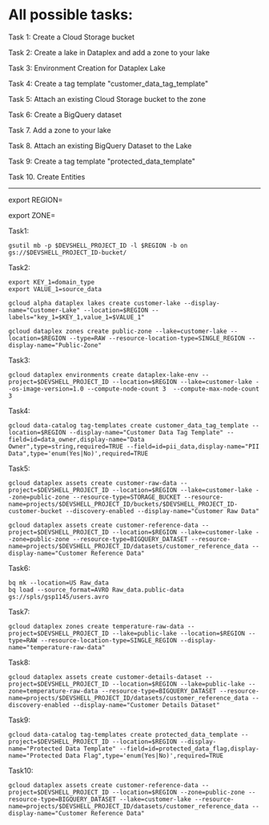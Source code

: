 # All possible tasks: 

Task 1: Create a Cloud Storage bucket

Task 2: Create a lake in Dataplex and add a zone to your lake

Task 3: Environment Creation for Dataplex Lake

Task 4: Create a tag template "customer_data_tag_template"

Task 5: Attach an existing Cloud Storage bucket to the zone

Task 6: Create a BigQuery dataset

Task 7. Add a zone to your lake

Task 8. Attach an existing BigQuery Dataset to the Lake

Task 9: Create a tag template "protected_data_template"

Task 10. Create Entities

------------------------------------------------------------------------------------------------
export REGION=

export ZONE=


Task1:
```
gsutil mb -p $DEVSHELL_PROJECT_ID -l $REGION -b on gs://$DEVSHELL_PROJECT_ID-bucket/
```
Task2:
```
export KEY_1=domain_type
export VALUE_1=source_data
```
```
gcloud alpha dataplex lakes create customer-lake --display-name="Customer-Lake" --location=$REGION --labels="key_1=$KEY_1,value_1=$VALUE_1"
```
```
gcloud dataplex zones create public-zone --lake=customer-lake --location=$REGION --type=RAW --resource-location-type=SINGLE_REGION --display-name="Public-Zone"
```
Task3:
```
gcloud dataplex environments create dataplex-lake-env --project=$DEVSHELL_PROJECT_ID --location=$REGION --lake=customer-lake --os-image-version=1.0 --compute-node-count 3  --compute-max-node-count 3
```
Task4:
```
gcloud data-catalog tag-templates create customer_data_tag_template --location=$REGION --display-name="Customer Data Tag Template" --field=id=data_owner,display-name="Data Owner",type=string,required=TRUE --field=id=pii_data,display-name="PII Data",type='enum(Yes|No)',required=TRUE
```
Task5:
```
gcloud dataplex assets create customer-raw-data --project=$DEVSHELL_PROJECT_ID --location=$REGION --lake=customer-lake --zone=public-zone --resource-type=STORAGE_BUCKET --resource-name=projects/$DEVSHELL_PROJECT_ID/buckets/$DEVSHELL_PROJECT_ID-customer-bucket --discovery-enabled --display-name="Customer Raw Data"
```
```
gcloud dataplex assets create customer-reference-data --project=$DEVSHELL_PROJECT_ID --location=$REGION --lake=customer-lake --zone=public-zone --resource-type=BIGQUERY_DATASET --resource-name=projects/$DEVSHELL_PROJECT_ID/datasets/customer_reference_data --display-name="Customer Reference Data"
```
Task6:
```
bq mk --location=US Raw_data
bq load --source_format=AVRO Raw_data.public-data gs://spls/gsp1145/users.avro
```
Task7:
```
gcloud dataplex zones create temperature-raw-data --project=$DEVSHELL_PROJECT_ID --lake=public-lake --location=$REGION --type=RAW --resource-location-type=SINGLE_REGION --display-name="temperature-raw-data"
```
Task8:
```
gcloud dataplex assets create customer-details-dataset --project=$DEVSHELL_PROJECT_ID --location=$REGION --lake=public-lake --zone=temperature-raw-data --resource-type=BIGQUERY_DATASET --resource-name=projects/$DEVSHELL_PROJECT_ID/datasets/customer_reference_data --discovery-enabled --display-name="Customer Details Dataset"
```
Task9:
```
gcloud data-catalog tag-templates create protected_data_template --project=$DEVSHELL_PROJECT_ID --location=$REGION --display-name="Protected Data Template" --field=id=protected_data_flag,display-name="Protected Data Flag",type='enum(Yes|No)',required=TRUE
```
Task10:
```
gcloud dataplex assets create customer-reference-data --project=$DEVSHELL_PROJECT_ID --location=$REGION --zone=public-zone --resource-type=BIGQUERY_DATASET --lake=customer-lake --resource-name=projects/$DEVSHELL_PROJECT_ID/datasets/customer_reference_data --display-name="Customer Reference Data"
```
